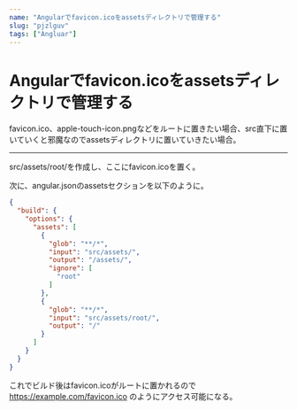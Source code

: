 ```yaml
---
name: "Angularでfavicon.icoをassetsディレクトリで管理する"
slug: "pjzlguv"
tags: ["Angluar"]
---
```


# Angularでfavicon.icoをassetsディレクトリで管理する

favicon.ico、apple-touch-icon.pngなどをルートに置きたい場合、src直下に置いていくと邪魔なのでassetsディレクトリに置いていきたい場合。

----------

src/assets/root/を作成し、ここにfavicon.icoを置く。

次に、angular.jsonのassetsセクションを以下のように。

```json
{
  "build": {
    "options": {
      "assets": [
        {
          "glob": "**/*",
          "input": "src/assets/",
          "output": "/assets/",
          "ignore": [
            "root"
          ]
        },
        {
          "glob": "**/*",
          "input": "src/assets/root/",
          "output": "/"
        }
      ]
    }
  }
}
```

これでビルド後はfavicon.icoがルートに置かれるので https://example.com/favicon.ico のようにアクセス可能になる。
